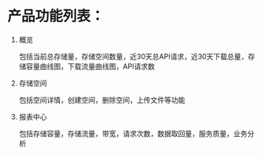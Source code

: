 # 产品功能列表：
1. 概览

   包括当前总存储量，存储空间数量，近30天总API请求，近30天下载总量，存储容量曲线图，下载流量曲线图，API请求数
2. 存储空间

   包括空间详情，创建空间，删除空间，上传文件等功能
3. 报表中心
   
   包括存储容量，存储流量，带宽，请求次数，数据取回量，服务质量，业务分析
